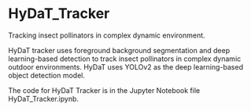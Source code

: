 # HyDaT_Tracker
 Tracking insect pollinators in complex dynamic environment.
 
HyDaT tracker uses foreground background segmentation and deep learning-based detection to track insect pollinators in complex dynamic outdoor environments. HyDaT uses YOLOv2 as the deep learning-based object detection model.

The code for HyDaT Tracker is in the Jupyter Notebook file HyDaT_Tracker.ipynb. 

